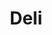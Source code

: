 ---
title: Deli
date: 
draft: false

# descripcion
description : Argollita 3/4 de plata con marquesitas. 

materials: Plata 925

color: Plateado

dimensions: 1,5 cm

code: 01-02-0288

type: "Aros"

categories: []

price: $8.080,00

price_eftvo: $6.870,00

# Images
# first image will be shown in the product page
images:
  # - image: "images/path_to_image"
  # La ubicacion de las imagenes es imagenes/Aros/Aros.Marquesita/01-02-0288-deli
  - image: "./images/aros/marquesita/01-02-0288-agollita-fina-grande_a.jpeg"
  - image: "./images/aros/marquesita/01-02-0288-agollita-fina-grande_b.jpeg"
---
